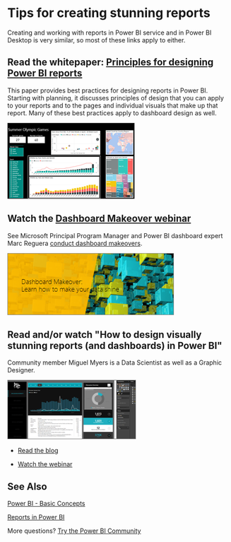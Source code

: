 <properties
   pageTitle="Tips for creating stunning reports"
   description="Tips and tricks for creating reports in Power BI service"
   services="powerbi"
   documentationCenter=""
   authors="mihart"
   manager="erikre"
   backup=""
   editor=""
   tags=""
   qualityFocus="no"
   qualityDate=""/>

<tags
   ms.service="powerbi"
   ms.devlang="NA"
   ms.topic="article"
   ms.tgt_pltfrm="NA"
   ms.workload="powerbi"
   ms.date="10/29/2017"
   ms.author="mihart"/>

# Tips for creating stunning reports

Creating and working with reports in Power BI service and in Power BI Desktop is very similar, so most of these links apply to either.

##  Read the whitepaper: [Principles for designing Power BI reports](powerbi-service-visualization-best-practices.md)

This paper provides best practices for designing reports in Power BI. Starting with planning, it discusses principles of design that you can apply to your reports and to the pages and individual visuals that make up that report. Many of these best practices apply to dashboard design as well.

![](media/power-bi-service-tips-and-tricks-for-creating-reports/power-bi-example.png)

## Watch the [Dashboard Makeover webinar](https://info.microsoft.com/CO-PowerBI-WBNR-FY16-05May-12-Dashboard-Makeover-Registration.html)

See Microsoft Principal Program Manager and Power BI dashboard expert Marc Reguera [conduct dashboard makeovers](https://info.microsoft.com/CO-PowerBI-WBNR-FY16-05May-12-Dashboard-Makeover-Registration.html).

![](media/power-bi-service-tips-and-tricks-for-creating-reports/power-bi-makeover-webinar.png)




## Read and/or watch "How to design visually stunning reports (and dashboards) in Power BI"

Community member Miguel Myers is a Data Scientist as well as a Graphic Designer.

![](media/power-bi-service-tips-and-tricks-for-creating-reports/power-bi-reports.png)


-  [Read the blog](https://powerbi.microsoft.com/blog/how-to-design-visually-stunning-reports/)

-  [Watch the webinar](https://info.microsoft.com/CO-PowerBI-WBNR-FY16-04Apr-19-Design-Reports-in-PowerBI-Registration.html)

## See Also

[Power BI - Basic Concepts](powerbi-service-basic-concepts.md)

[Reports in Power BI](powerbi-service-reports.md)

More questions? [Try the Power BI Community](http://community.powerbi.com/)
